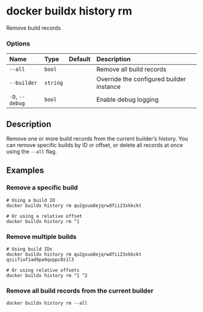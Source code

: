 # docker buildx history rm

<!---MARKER_GEN_START-->
Remove build records

### Options

| Name            | Type     | Default | Description                              |
|:----------------|:---------|:--------|:-----------------------------------------|
| `--all`         | `bool`   |         | Remove all build records                 |
| `--builder`     | `string` |         | Override the configured builder instance |
| `-D`, `--debug` | `bool`   |         | Enable debug logging                     |


<!---MARKER_GEN_END-->

## Description

Remove one or more build records from the current builder’s history. You can
remove specific builds by ID or offset, or delete all records at once using
the `--all` flag.

## Examples

### <a name="remove-specific-build"></a> Remove a specific build

```console
# Using a build ID
docker buildx history rm qu2gsuo8ejqrwdfii23xkkckt

# Or using a relative offset
docker buildx history rm ^1
```

### <a name="remove-multiple-builds"></a> Remove multiple builds

```console
# Using build IDs
docker buildx history rm qu2gsuo8ejqrwdfii23xkkckt qsiifiuf1ad9pa9qvppc0z1l3

# Or using relative offsets
docker buildx history rm ^1 ^2
```

### <a name="remove-all-build-records"></a> Remove all build records from the current builder

```console
docker buildx history rm --all
```
